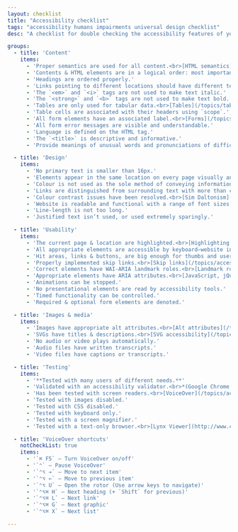 ```yaml
---
layout: checklist
title: "Accessibility checklist"
tags: "accessibility humans impairments universal design checklist"
desc: "A checklist for double checking the accessibility features of your website."

groups:
  - title: 'Content'
    items:
      - 'Proper semantics are used for all content.<br>[HTML semantics](/topics/html-semantics/)'
      - 'Contents & HTML elements are in a logical order: most important at the top.'
      - 'Headings are ordered properly.'
      - 'Links pointing to different locations should have different text.'
      - 'The `<em>` and `<i>` tags are not used to make text italic.'
      - 'The `<strong>` and `<b>` tags are not used to make text bold.'
      - 'Tables are only used for tabular data.<br>[Tables](/topics/tables/)'
      - 'Table cells are associated with their headers using `scope`.'
      - 'All form elements have an associated label.<br>[Forms](/topics/forms/)'
      - 'All form error messages are visible and understandable.'
      - 'Language is defined on the HTML tag.'
      - 'The `<title>` is descriptive and informative.'
      - 'Provide meanings of unusual words and pronunciations of difficult words.'

  - title: 'Design'
    items:
      - 'No primary text is smaller than 16px.'
      - 'Elements appear in the same location on every page visually and code-wise.'
      - 'Colour is not used as the sole method of conveying information.'
      - 'Links are distinguished from surrounding text with more than colour.'
      - 'Colour contrast issues have been resolved.<br>[Sim Daltonism](https://michelf.ca/projects/sim-daltonism/)'
      - 'Website is readable and functional with a range of font sizes: 2 bigger, 2 smaller.'
      - 'Line-length is not too long.'
      - 'Justified text isn’t used, or used extremely sparingly.'

  - title: 'Usability'
    items:
      - 'The current page & location are highlighted.<br>[Highlighting the current page](/topics/navigation/#highlighting-the-current-page)'
      - 'All appropriate elements are accessible by keyboard—website includes focus styles.<br>[Focus styles](/topics/accessibility#focus-styles)'
      - 'Hit areas, links & buttons, are big enough for thumbs and users with difficulty using the mouse.'
      - 'Properly implemented skip links.<br>[Skip links](/topics/accessibility#skip-links)'
      - 'Correct elements have WAI-ARIA landmark roles.<br>[Landmark roles](/topics/accessibility#wai-aria-roles)'
      - 'Appropriate elements have ARIA attributes.<br>[JavaScript, jQuery & accessibility](/topics/javascript-jquery-accessibility/)'
      - 'Animations can be stopped.'
      - 'No presentational elements are read by accessibility tools.'
      - 'Timed functionality can be controlled.'
      - 'Required & optional form elements are denoted.'

  - title: 'Images & media'
    items:
      - 'Images have appropriate alt attributes.<br>[Alt attributes](/topics/using-images/#alt-attributes)'
      - 'SVGs have titles & descriptions.<br>[SVG accessibility](/topics/advanced-svg/#embedded-svg-accessibility)'
      - 'No audio or video plays automatically.'
      - 'Audio files have written transcripts.'
      - 'Video files have captions or transcripts.'

  - title: 'Testing'
    items:
      - '**Tested with many users of different needs.**'
      - 'Validated with an accessibility validator.<br>*(Google Chrome Accessibility Developer Tools)*'
      - 'Has been tested with screen readers.<br>[VoiceOver](/topics/accessibility#voice-over)'
      - 'Tested with images disabled.'
      - 'Tested with CSS disabled.'
      - 'Tested with keyboard only.'
      - 'Tested with a screen magnifier.'
      - 'Tested with a text-only browser.<br>[Lynx Viewer](http://www.clickability.co.uk/lynx-viewer.php) Use W3M to testing.'

  - title: 'VoiceOver shortcuts'
    notCheckList: true
    items:
      - '`⌘ F5` — Turn VoiceOver on/off'
      - '`⌃` — Pause VoiceOver'
      - '`⌃⌥ ➔` — Move to next item'
      - '`⌃⌥ ←` — Move to previous item'
      - '`⌃⌥ U` — Open the rotor (Use arrow keys to navigate)'
      - '`⌃⌥⌘ H` — Next heading (+ `Shift` for previous)'
      - '`⌃⌥⌘ L` — Next link'
      - '`⌃⌥⌘ G` — Next graphic'
      - '`⌃⌥⌘ X` — Next list'

---
```

